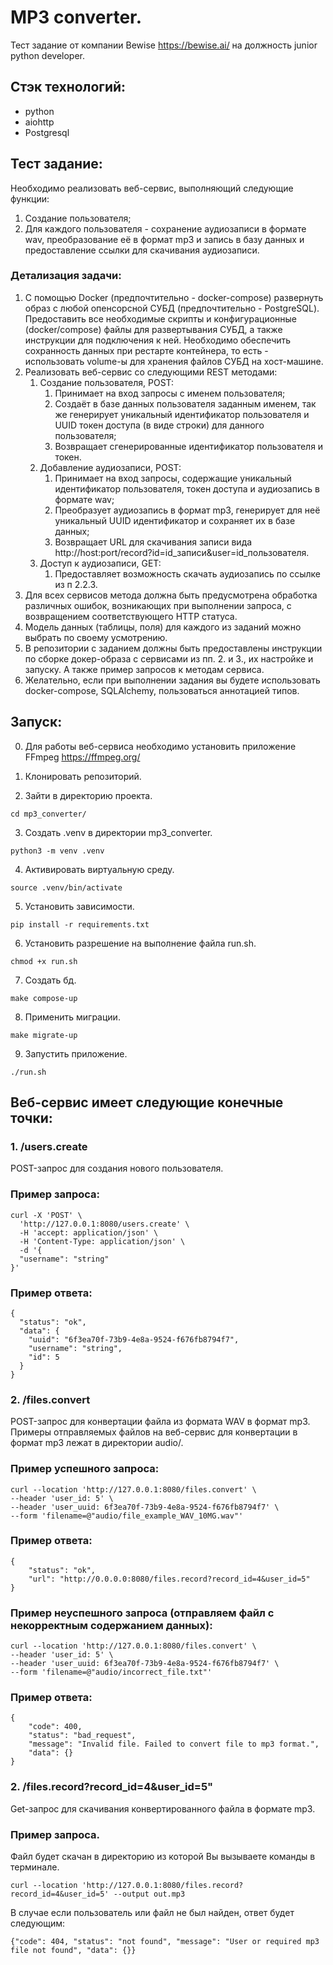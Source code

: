 # MP3 converter.
Тест задание от компании Bewise https://bewise.ai/ на должность junior python developer.

## Стэк технологий:
 - python
 - aiohttp
 - Postgresql

## Тест задание:
Необходимо реализовать веб-сервис, выполняющий следующие функции:
1. Создание пользователя;
2. Для каждого пользователя - сохранение аудиозаписи в формате wav, преобразование её в формат mp3 и запись в базу данных и предоставление ссылки для скачивания аудиозаписи.

### Детализация задачи:
1. С помощью Docker (предпочтительно - docker-compose) развернуть образ с любой опенсорсной СУБД (предпочтительно - PostgreSQL). Предоставить все необходимые скрипты и конфигурационные (docker/compose) файлы для развертывания СУБД, а также инструкции для подключения к ней. Необходимо обеспечить сохранность данных при рестарте контейнера, то есть - использовать volume-ы для хранения файлов СУБД на хост-машине.
2. Реализовать веб-сервис со следующими REST методами:
   1. Создание пользователя, POST:
      1. Принимает на вход запросы с именем пользователя;
      2. Создаёт в базе данных пользователя заданным именем, так же генерирует уникальный идентификатор пользователя и UUID токен доступа (в виде строки) для данного пользователя;
      3. Возвращает сгенерированные идентификатор пользователя и токен.
   2. Добавление аудиозаписи, POST:
      1. Принимает на вход запросы, содержащие уникальный идентификатор пользователя, токен доступа и аудиозапись в формате wav;
      2. Преобразует аудиозапись в формат mp3, генерирует для неё уникальный UUID идентификатор и сохраняет их в базе данных;
      3. Возвращает URL для скачивания записи вида http://host:port/record?id=id_записи&user=id_пользователя.
   3. Доступ к аудиозаписи, GET:
      1. Предоставляет возможность скачать аудиозапись по ссылке из п 2.2.3.
3. Для всех сервисов метода должна быть предусмотрена обработка различных ошибок, возникающих при выполнении запроса, с возвращением соответствующего HTTP статуса.
4. Модель данных (таблицы, поля) для каждого из заданий можно выбрать по своему усмотрению.
5. В репозитории с заданием должны быть предоставлены инструкции по сборке докер-образа с сервисами из пп. 2. и 3., их настройке и запуску. А также пример запросов к методам сервиса.
6. Желательно, если при выполнении задания вы будете использовать docker-compose, SQLAlchemy, пользоваться аннотацией типов.

## Запуск:
0. Для работы веб-сервиса необходимо установить приложение FFmpeg https://ffmpeg.org/

1. Клонировать репозиторий.

2. Зайти в директорию проекта.
```
cd mp3_converter/
```

3. Создать .venv в директории mp3_converter.
```
python3 -m venv .venv
```

4. Активировать виртуальную среду.
```
source .venv/bin/activate
```
5. Установить зависимости.
```
pip install -r requirements.txt
```

6. Установить разрешение на выполнение файла run.sh.
```
chmod +x run.sh
```

7. Создать бд.
```
make compose-up
```

8. Применить миграции.
```
make migrate-up
```

9. Запустить приложение.
```
./run.sh
```

## Веб-сервис имеет следующие конечные точки:

### 1. /users.create
POST-запрос для создания нового пользователя.

### Пример запроса:
```
curl -X 'POST' \
  'http://127.0.0.1:8080/users.create' \
  -H 'accept: application/json' \
  -H 'Content-Type: application/json' \
  -d '{
  "username": "string"
}'
```

### Пример ответа:
```
{
  "status": "ok",
  "data": {
    "uuid": "6f3ea70f-73b9-4e8a-9524-f676fb8794f7",
    "username": "string",
    "id": 5
  }
}
```

### 2. /files.convert
POST-запрос для конвертации файла из формата WAV в формат mp3.
Примеры отправляемых файлов на веб-сервис для конвертации в формат mp3 лежат в директории audio/.

### Пример успешного запроса:
```
curl --location 'http://127.0.0.1:8080/files.convert' \
--header 'user_id: 5' \
--header 'user_uuid: 6f3ea70f-73b9-4e8a-9524-f676fb8794f7' \
--form 'filename=@"audio/file_example_WAV_10MG.wav"'
```
### Пример ответа:
```
{
    "status": "ok",
    "url": "http://0.0.0.0:8080/files.record?record_id=4&user_id=5"
}
```

### Пример неуспешного запроса (отправляем файл с некорректным содержанием данных):
```
curl --location 'http://127.0.0.1:8080/files.convert' \
--header 'user_id: 5' \
--header 'user_uuid: 6f3ea70f-73b9-4e8a-9524-f676fb8794f7' \
--form 'filename=@"audio/incorrect_file.txt"'
```

### Пример ответа:
```
{
    "code": 400,
    "status": "bad_request",
    "message": "Invalid file. Failed to convert file to mp3 format.",
    "data": {}
}
```

### 2. /files.record?record_id=4&user_id=5"
Get-запрос для скачивания конвертированного файла в формате mp3.

### Пример запроса.
Файл будет скачан в директорию из которой Вы вызываете команды в терминале.

```
curl --location 'http://127.0.0.1:8080/files.record?record_id=4&user_id=5' --output out.mp3
```

В случае если пользователь или файл не был найден, ответ будет следующим:
```
{"code": 404, "status": "not found", "message": "User or required mp3 file not found", "data": {}}
```